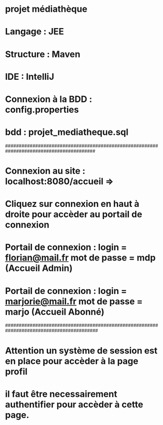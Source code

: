 # projet médiathèque

# Langage : JEE
# Structure : Maven
# IDE : IntelliJ
# Connexion à la BDD : config.properties
# bdd : projet_mediatheque.sql

#########################################################################################
# Connexion au site : localhost:8080/accueil => 
# Cliquez sur connexion en haut à droite pour accèder au portail de connexion
# Portail de connexion : login = florian@mail.fr mot de passe = mdp (Accueil  Admin)
# Portail de connexion : login = marjorie@mail.fr mot de passe = marjo (Accueil Abonné)
##########################################################################################
# Attention un système de session est en place pour accèder à la page profil
# il faut être necessairement authentifier pour accèder à cette page.